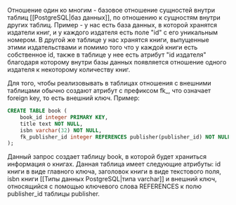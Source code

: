 Отношение один ко многим - базовое отношение сущностей внутри таблиц [[PostgreSQL|баз данных]], по отношению к сущностям внутри других таблиц. Пример - у нас есть база данных, в которой хранятся издатели книг, и у каждого издателя есть поле "id" с его уникальным номером. В другой же таблице у нас хранятся книги, выпущенные этими издательствами и помимо того что у каждой книги есть собственное id, также в таблице у нее есть атрибут "id издателя" благодаря которому внутри базы данных появляется отношение одного издателя к некоторому количеству книг.

Для того, чтобы реализовывать в таблицах отношения с внешними таблицами обычно создают атрибут с префиксом fk_, что означает foreign key, то есть внешний ключ.
Пример:
```sql
CREATE TABLE book (
	book_id integer PRIMARY KEY,
	title text NOT NULL,
	isbn varchar(32) NOT NULL,
	fk_publisher_id integer REFERENCES publisher(publisher_id) NOT NULL
);
```

Данный запрос создает таблицу book, в которой будет храниться информация о книгах. Данная таблица имеет следующие атрибуты: id книги в виде главного ключа, заголовок книги в виде текстового поля, isbn книги [[Типы данных PostgreSQL|типа varchar]] и внешний ключ, относящийся с помощью ключевого слова REFERENCES к полю publisher_id таблицы publisher.